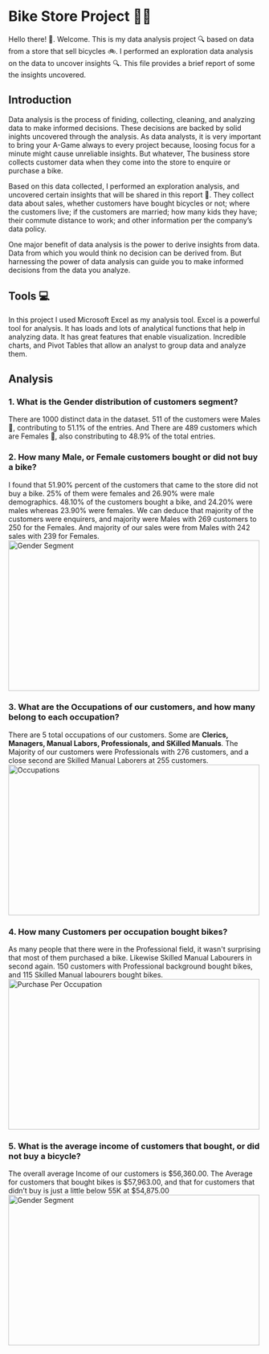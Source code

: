 # Bike Store Project 🚴‍♂️
Hello there! 👋. Welcome. This is my data analysis project :mag: based on data from a store that sell bicycles :bike:. 
I performed an exploration data analysis on the data to uncover insights :mag:. This file provides a brief report of some the insights uncovered.

## Introduction
Data analysis is the process of finiding, collecting, cleaning, and analyzing data to make informed decisions. These decisions are backed by solid inights uncovered through the analysis. As data analysts, it is very important to bring your A-Game always to every project because, loosing focus for a minute might cause unreliable insights. But whatever, The business store collects customer data when they come into the store to enquire or purchase a bike. 

Based on this data collected, I performed an exploration analysis, and uncovered certain insights that will be shared in this report :book:. They collect data about sales, whether customers have bought bicycles or not; where the customers live; if the customers are married; how many kids they have; their commute distance to work; and other information per the company’s data policy.

One major benefit of data analysis is the power to derive insights from data. Data from which you would think no decision can be derived from. But harnessing the power of data analysis can guide you to make informed decisions from the data you analyze. 

## Tools :computer: 
In this project I used Microsoft Excel as my analysis tool. Excel is a powerful tool for analysis. It has loads and lots of analytical functions that help in analyzing data. It has great features that enable visualization. Incredible charts, and Pivot Tables that allow an analyst to group data and analyze them.

## Analysis
### 1. What is the Gender distribution of customers segment?
   There are 1000 distinct data in the dataset. 511 of the customers were Males :man:, contributing to 51.1% of the entries. And There are 489 customers which are Females :woman:, also constributing to 48.9% of the total entries.

### 2. How many Male, or Female customers bought or did not buy a bike?
I found that 51.90% percent of the customers that came to the store did not buy a bike. 25% of them were females and 26.90% were male demographics. 48.10% of the customers bought a bike, and 24.20% were males whereas 23.90% were females.
We can deduce that majority of the customers were enquirers, and majority were Males with 269 customers to 250 for the Females. And majority of our sales were from Males with 242 sales with 239 for Females.   
<img src="https://github.com/user-attachments/assets/57d979d3-4b02-4101-b057-0dc8bd9e7769" alt="Gender Segment" width="500" height="300">

### 3. What are the Occupations of our customers, and how many belong to each occupation?
There are 5 total occupations of our customers. Some are <b>Clerics, Managers, Manual Labors, Professionals, and SKilled Manuals</b>. The Majority of our customers were Professionals with 276 customers, and a close second are Skilled Manual Laborers at 255 customers. 
<img src="https://github.com/user-attachments/assets/ef3cefcb-dd01-4fdd-8d53-caddf65c3cdb" alt="Occupations" width="500" height="300">

### 4. How many Customers per occupation bought bikes?
As many people that there were in the Professional field, it wasn't surprising that most of them purchased a bike. Likewise Skilled Manual Labourers in second again. 150 customers with Professional background bought bikes, and 115 Skilled Manual labourers bought bikes.
<img src="https://github.com/user-attachments/assets/20426e37-d9aa-48fa-b3d5-bb4e5f95f542" alt="Purchase Per Occupation" width="500" height="300">

### 5. What is the average income of customers that bought, or did not buy a bicycle?
The overall average Income of our customers is $56,360.00. The Average for customers that bought bikes is $57,963.00, and that for customers that didn’t buy is just a little below 55K at $54,875.00  
<img src="https://github.com/user-attachments/assets/832a908b-7e1f-4481-a530-6a78d1584cb2" alt="Gender Segment" width="500" height="300">

